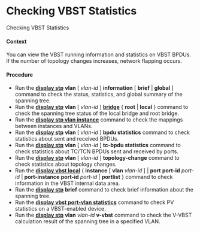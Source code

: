 Checking VBST Statistics
========================

Checking VBST Statistics

#### Context

You can view the VBST running information and statistics on VBST BPDUs. If the number of topology changes increases, network flapping occurs.


#### Procedure

* Run the [**display stp**](cmdqueryname=display+stp) **vlan** [ *vlan-id* ] **information** [ **brief** | **global** ] command to check the status, statistics, and global summary of the spanning tree.
* Run the [**display stp**](cmdqueryname=display+stp) **vlan** [ *vlan-id* ] [**bridge**](cmdqueryname=bridge) { **root** | **local** } command to check the spanning tree status of the local bridge and root bridge.
* Run the [**display stp vlan instance**](cmdqueryname=display+stp+vlan+instance) command to check the mappings between instances and VLANs.
* Run the [**display stp**](cmdqueryname=display+stp) **vlan** [ *vlan-id* ] **bpdu statistics** command to check statistics about sent and received BPDUs.
* Run the [**display stp**](cmdqueryname=display+stp) **vlan** [ *vlan-id* ] **tc-bpdu statistics** command to check statistics about TC/TCN BPDUs sent and received by ports.
* Run the [**display stp**](cmdqueryname=display+stp) **vlan** [ *vlan-id* ] **topology-change** command to check statistics about topology changes.
* Run the [**display vbst local**](cmdqueryname=display+vbst+local) { **instance** [ **vlan** *vlan-id* ] | **port** **port-id** *port-id* | **port-instance** **port-id** *port-id* | **portlist** } command to check information in the VBST internal data area.
* Run the [**display stp**](cmdqueryname=display+stp) **brief** command to check brief information about the spanning tree.
* Run the [**display vbst port-vlan statistics**](cmdqueryname=display+vbst+port-vlan+statistics) command to check PV statistics on a VBST-enabled device.
* Run the [**display stp**](cmdqueryname=display+stp) **vlan** *vlan-id* **v-vbst** command to check the V-VBST calculation result of the spanning tree in a specified VLAN.